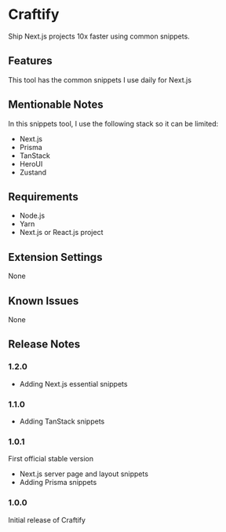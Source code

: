 # Craftify

Ship Next.js projects 10x faster using common snippets.

## Features

This tool has the common snippets I use daily for Next.js

## Mentionable Notes

In this snippets tool, I use the following stack so it can be limited:

- Next.js
- Prisma
- TanStack
- HeroUI
- Zustand

## Requirements

- Node.js
- Yarn
- Next.js or React.js project

## Extension Settings

None

## Known Issues

None

## Release Notes

### 1.2.0

- Adding Next.js essential snippets

### 1.1.0

- Adding TanStack snippets

### 1.0.1

First official stable version

- Next.js server page and layout snippets
- Adding Prisma snippets

### 1.0.0

Initial release of Craftify
